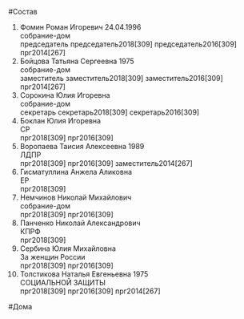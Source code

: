 #Состав  
1. Фомин Роман Игоревич 24.04.1996  
    собрание-дом  
    председатель председатель2018[309] председатель2016[309] прг2014[267]  
2. Бойцова Татьяна Сергеевна 1975  
    собрание-дом  
    заместитель заместитель2018[309] заместитель2016[309] прг2014[267]  
3. Сорокина Юлия Игоревна  
    собрание-дом  
    секретарь секретарь2018[309] секретарь2016[309]  
4. Боклан Юлия Игоревна  
    СР  
    прг2018[309] прг2016[309]  
5. Воропаева Таисия Алексеевна 1989  
    ЛДПР  
    прг2018[309] прг2016[309] заместитель2014[267]  
6. Гисматуллина Анжела Аликовна  
    ЕР  
    прг2018[309]  
7. Немчинов Николай Михайлович  
    собрание-дом  
    прг2018[309] прг2016[309]  
8. Панченко Николай Александрович  
    КПРФ  
    прг2018[309]  
9. Сербина Юлия Михайловна  
    За женщин России  
    прг2018[309] прг2016[309]  
10. Толстикова Наталья Евгеньевна 1975  
    СОЦИАЛЬНОЙ ЗАЩИТЫ  
    прг2018[309] прг2016[309] прг2014[267]  
  
#Дома  
  
